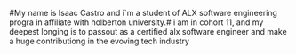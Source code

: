 #My name is Isaac Castro and i`m a student of ALX software engineering progra in affiliate with holberton university.#
i am in cohort 11, and my deepest longing is to passout as a certified alx software engineer and make a huge contributiong in the evoving tech industry


